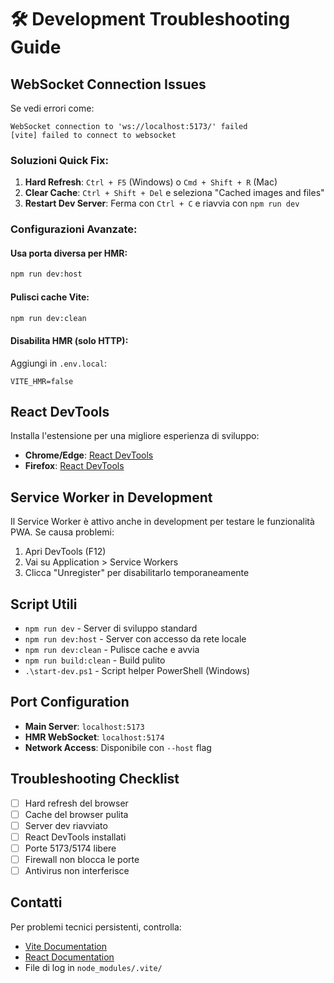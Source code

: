 # 🛠️ Development Troubleshooting Guide

## WebSocket Connection Issues

Se vedi errori come:

```
WebSocket connection to 'ws://localhost:5173/' failed
[vite] failed to connect to websocket
```

### Soluzioni Quick Fix:

1. **Hard Refresh**: `Ctrl + F5` (Windows) o `Cmd + Shift + R` (Mac)
2. **Clear Cache**: `Ctrl + Shift + Del` e seleziona "Cached images and files"
3. **Restart Dev Server**: Ferma con `Ctrl + C` e riavvia con `npm run dev`

### Configurazioni Avanzate:

#### Usa porta diversa per HMR:

```bash
npm run dev:host
```

#### Pulisci cache Vite:

```bash
npm run dev:clean
```

#### Disabilita HMR (solo HTTP):

Aggiungi in `.env.local`:

```env
VITE_HMR=false
```

## React DevTools

Installa l'estensione per una migliore esperienza di sviluppo:

- **Chrome/Edge**: [React DevTools](https://chrome.google.com/webstore/detail/react-developer-tools/fmkadmapgofadopljbjfkapdkoienihi)
- **Firefox**: [React DevTools](https://addons.mozilla.org/en-US/firefox/addon/react-devtools/)

## Service Worker in Development

Il Service Worker è attivo anche in development per testare le funzionalità PWA. Se causa problemi:

1. Apri DevTools (F12)
2. Vai su Application > Service Workers
3. Clicca "Unregister" per disabilitarlo temporaneamente

## Script Utili

- `npm run dev` - Server di sviluppo standard
- `npm run dev:host` - Server con accesso da rete locale
- `npm run dev:clean` - Pulisce cache e avvia
- `npm run build:clean` - Build pulito
- `.\start-dev.ps1` - Script helper PowerShell (Windows)

## Port Configuration

- **Main Server**: `localhost:5173`
- **HMR WebSocket**: `localhost:5174`
- **Network Access**: Disponibile con `--host` flag

## Troubleshooting Checklist

- [ ] Hard refresh del browser
- [ ] Cache del browser pulita
- [ ] Server dev riavviato
- [ ] React DevTools installati
- [ ] Porte 5173/5174 libere
- [ ] Firewall non blocca le porte
- [ ] Antivirus non interferisce

## Contatti

Per problemi tecnici persistenti, controlla:

- [Vite Documentation](https://vite.dev/guide/troubleshooting.html)
- [React Documentation](https://react.dev)
- File di log in `node_modules/.vite/`
